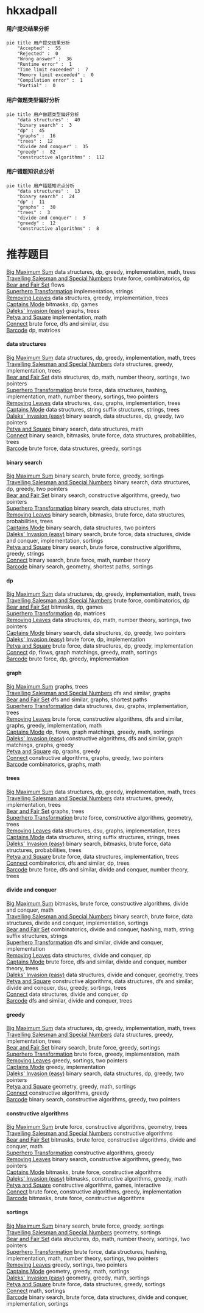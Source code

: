 # hkxadpall
<!-- tabs:start -->
#### **用户提交结果分析**

```mermaid
pie title 用户提交结果分析
    "Accepted" :  55
    "Rejected" :  0
    "Wrong answer" :  36
    "Runtime error" :  1
    "Time limit exceeded" :  7
    "Memory limit exceeded" :  0
    "Compilation error" :  1
    "Partial" :  0
```
#### **用户做题类型偏好分析**

```mermaid
pie title 用户做题类型偏好分析
    "data structures" :  40
    "binary search" :  3
    "dp" :  45
    "graphs" :  16
    "trees" :  12
    "divide and conquer" :  15
    "greedy" :  82
    "constructive algorithms" :  112
```
#### **用户错题知识点分析**

```mermaid
pie title 用户错题知识点分析
    "data structures" :  13
    "binary search" :  24
    "dp" :  11
    "graphs" :  30
    "trees" :  3
    "divide and conquer" :  3
    "greedy" :  12
    "constructive algorithms" :  8
```
<!-- tabs:end -->
# 推荐题目
[Big Maximum Sum](http://codeforces.com/problemset/problem/75/D)		data structures,
                        dp,
                        greedy,
                        implementation,
                        math,
                        trees		  
[Travelling Salesman and Special Numbers](http://codeforces.com/problemset/problem/914/C)		brute force,
                        combinatorics,
                        dp		  
[Bear and Fair Set](http://codeforces.com/problemset/problem/628/F)		flows		  
[Superhero Transformation](http://codeforces.com/problemset/problem/1111/A)		implementation,
                        strings		  
[Removing Leaves](http://codeforces.com/problemset/problem/1385/F)		data structures,
                        greedy,
                        implementation,
                        trees		  
[Captains Mode](http://codeforces.com/problemset/problem/377/C)		bitmasks,
                        dp,
                        games		  
[Daleks' Invasion (easy)](http://codeforces.com/problemset/problem/1184/E1)		graphs,
                        trees		  
[Petya and Square](http://codeforces.com/problemset/problem/112/B)		implementation,
                        math		  
[Connect](http://codeforces.com/problemset/problem/1130/C)		brute force,
                        dfs and similar,
                        dsu		  
[Barcode](http://codeforces.com/problemset/problem/225/C)		dp,
                        matrices		  
<!-- tabs:start -->
#### **data structures**
[Big Maximum Sum](http://codeforces.com/problemset/problem/75/D)		data structures,
                        dp,
                        greedy,
                        implementation,
                        math,
                        trees		  
[Travelling Salesman and Special Numbers](http://codeforces.com/problemset/problem/1385/F)		data structures,
                        greedy,
                        implementation,
                        trees		  
[Bear and Fair Set](http://codeforces.com/problemset/problem/665/F)		data structures,
                        dp,
                        math,
                        number theory,
                        sortings,
                        two pointers		  
[Superhero Transformation](http://codeforces.com/problemset/problem/1493/D)		brute force,
                        data structures,
                        hashing,
                        implementation,
                        math,
                        number theory,
                        sortings,
                        two pointers		  
[Removing Leaves](http://codeforces.com/problemset/problem/1416/D)		data structures,
                        dsu,
                        graphs,
                        implementation,
                        trees		  
[Captains Mode](http://codeforces.com/problemset/problem/547/E)		data structures,
                        string suffix structures,
                        strings,
                        trees		  
[Daleks' Invasion (easy)](http://codeforces.com/problemset/problem/1492/C)		binary search,
                        data structures,
                        dp,
                        greedy,
                        two pointers		  
[Petya and Square](http://codeforces.com/problemset/problem/1490/G)		binary search,
                        data structures,
                        math		  
[Connect](http://codeforces.com/problemset/problem/1479/D)		binary search,
                        bitmasks,
                        brute force,
                        data structures,
                        probabilities,
                        trees		  
[Barcode](http://codeforces.com/problemset/problem/1497/A)		brute force,
                        data structures,
                        greedy,
                        sortings		  
#### **binary search**
[Big Maximum Sum](http://codeforces.com/problemset/problem/949/D)		binary search,
                        brute force,
                        greedy,
                        sortings		  
[Travelling Salesman and Special Numbers](http://codeforces.com/problemset/problem/1492/C)		binary search,
                        data structures,
                        dp,
                        greedy,
                        two pointers		  
[Bear and Fair Set](http://codeforces.com/problemset/problem/1463/D)		binary search,
                        constructive algorithms,
                        greedy,
                        two pointers		  
[Superhero Transformation](http://codeforces.com/problemset/problem/1490/G)		binary search,
                        data structures,
                        math		  
[Removing Leaves](http://codeforces.com/problemset/problem/1479/D)		binary search,
                        bitmasks,
                        brute force,
                        data structures,
                        probabilities,
                        trees		  
[Captains Mode](http://codeforces.com/problemset/problem/1436/E)		binary search,
                        data structures,
                        two pointers		  
[Daleks' Invasion (easy)](http://codeforces.com/problemset/problem/1461/D)		binary search,
                        brute force,
                        data structures,
                        divide and conquer,
                        implementation,
                        sortings		  
[Petya and Square](http://codeforces.com/problemset/problem/1493/C)		binary search,
                        brute force,
                        constructive algorithms,
                        greedy,
                        strings		  
[Connect](http://codeforces.com/problemset/problem/1487/D)		binary search,
                        brute force,
                        math,
                        number theory		  
[Barcode](http://codeforces.com/problemset/problem/1486/B)		binary search,
                        geometry,
                        shortest paths,
                        sortings		  
#### **dp**
[Big Maximum Sum](http://codeforces.com/problemset/problem/75/D)		data structures,
                        dp,
                        greedy,
                        implementation,
                        math,
                        trees		  
[Travelling Salesman and Special Numbers](http://codeforces.com/problemset/problem/914/C)		brute force,
                        combinatorics,
                        dp		  
[Bear and Fair Set](http://codeforces.com/problemset/problem/377/C)		bitmasks,
                        dp,
                        games		  
[Superhero Transformation](http://codeforces.com/problemset/problem/225/C)		dp,
                        matrices		  
[Removing Leaves](http://codeforces.com/problemset/problem/665/F)		data structures,
                        dp,
                        math,
                        number theory,
                        sortings,
                        two pointers		  
[Captains Mode](http://codeforces.com/problemset/problem/1492/C)		binary search,
                        data structures,
                        dp,
                        greedy,
                        two pointers		  
[Daleks' Invasion (easy)](https://codeforces.com/contest/1457/problem/C)		brute force,
                        dp,
                        implementation		  
[Petya and Square](http://codeforces.com/problemset/problem/1491/C)		brute force,
                        data structures,
                        dp,
                        greedy,
                        implementation		  
[Connect](http://codeforces.com/problemset/problem/1437/C)		dp,
                        flows,
                        graph matchings,
                        greedy,
                        math,
                        sortings		  
[Barcode](http://codeforces.com/problemset/problem/1499/B)		brute force,
                        dp,
                        greedy,
                        implementation		  
#### **graph**
[Big Maximum Sum](http://codeforces.com/problemset/problem/1184/E1)		graphs,
                        trees		  
[Travelling Salesman and Special Numbers](http://codeforces.com/problemset/problem/915/D)		dfs and similar,
                        graphs		  
[Bear and Fair Set](http://codeforces.com/problemset/problem/1067/B)		dfs and similar,
                        graphs,
                        shortest paths		  
[Superhero Transformation](http://codeforces.com/problemset/problem/1416/D)		data structures,
                        dsu,
                        graphs,
                        implementation,
                        trees		  
[Removing Leaves](http://codeforces.com/problemset/problem/1487/C)		brute force,
                        constructive algorithms,
                        dfs and similar,
                        graphs,
                        greedy,
                        implementation,
                        math		  
[Captains Mode](http://codeforces.com/problemset/problem/1437/C)		dp,
                        flows,
                        graph matchings,
                        greedy,
                        math,
                        sortings		  
[Daleks' Invasion (easy)](http://codeforces.com/problemset/problem/1470/D)		constructive algorithms,
                        dfs and similar,
                        graph matchings,
                        graphs,
                        greedy		  
[Petya and Square](http://codeforces.com/problemset/problem/1476/C)		dp,
                        graphs,
                        greedy		  
[Connect](http://codeforces.com/problemset/problem/1304/D)		constructive algorithms,
                        graphs,
                        greedy,
                        two pointers		  
[Barcode](http://codeforces.com/problemset/problem/1475/C)		combinatorics,
                        graphs,
                        math		  
#### **trees**
[Big Maximum Sum](http://codeforces.com/problemset/problem/75/D)		data structures,
                        dp,
                        greedy,
                        implementation,
                        math,
                        trees		  
[Travelling Salesman and Special Numbers](http://codeforces.com/problemset/problem/1385/F)		data structures,
                        greedy,
                        implementation,
                        trees		  
[Bear and Fair Set](http://codeforces.com/problemset/problem/1184/E1)		graphs,
                        trees		  
[Superhero Transformation](http://codeforces.com/problemset/problem/452/B)		brute force,
                        constructive algorithms,
                        geometry,
                        trees		  
[Removing Leaves](http://codeforces.com/problemset/problem/1416/D)		data structures,
                        dsu,
                        graphs,
                        implementation,
                        trees		  
[Captains Mode](http://codeforces.com/problemset/problem/547/E)		data structures,
                        string suffix structures,
                        strings,
                        trees		  
[Daleks' Invasion (easy)](http://codeforces.com/problemset/problem/1479/D)		binary search,
                        bitmasks,
                        brute force,
                        data structures,
                        probabilities,
                        trees		  
[Petya and Square](http://codeforces.com/problemset/problem/1511/C)		brute force,
                        data structures,
                        implementation,
                        trees		  
[Connect](http://codeforces.com/problemset/problem/1499/F)		combinatorics,
                        dfs and similar,
                        dp,
                        trees		  
[Barcode](http://codeforces.com/problemset/problem/1491/E)		brute force,
                        dfs and similar,
                        divide and conquer,
                        number theory,
                        trees		  
#### **divide and conquer**
[Big Maximum Sum](http://codeforces.com/problemset/problem/1338/C)		bitmasks,
                        brute force,
                        constructive algorithms,
                        divide and conquer,
                        math		  
[Travelling Salesman and Special Numbers](http://codeforces.com/problemset/problem/1461/D)		binary search,
                        brute force,
                        data structures,
                        divide and conquer,
                        implementation,
                        sortings		  
[Bear and Fair Set](http://codeforces.com/problemset/problem/1466/G)		combinatorics,
                        divide and conquer,
                        hashing,
                        math,
                        string suffix structures,
                        strings		  
[Superhero Transformation](http://codeforces.com/problemset/problem/1490/D)		dfs and similar,
                        divide and conquer,
                        implementation		  
[Removing Leaves](https://codeforces.com/contest/1483/problem/C)		data structures,
                        divide and conquer,
                        dp		  
[Captains Mode](http://codeforces.com/problemset/problem/1491/E)		brute force,
                        dfs and similar,
                        divide and conquer,
                        number theory,
                        trees		  
[Daleks' Invasion (easy)](http://codeforces.com/problemset/problem/1303/G)		data structures,
                        divide and conquer,
                        geometry,
                        trees		  
[Petya and Square](http://codeforces.com/problemset/problem/1494/D)		constructive algorithms,
                        data structures,
                        dfs and similar,
                        divide and conquer,
                        dsu,
                        greedy,
                        sortings,
                        trees		  
[Connect](http://codeforces.com/problemset/problem/1482/E)		data structures,
                        divide and conquer,
                        dp		  
[Barcode](http://codeforces.com/problemset/problem/566/C)		dfs and similar,
                        divide and conquer,
                        trees		  
#### **greedy**
[Big Maximum Sum](http://codeforces.com/problemset/problem/75/D)		data structures,
                        dp,
                        greedy,
                        implementation,
                        math,
                        trees		  
[Travelling Salesman and Special Numbers](http://codeforces.com/problemset/problem/1385/F)		data structures,
                        greedy,
                        implementation,
                        trees		  
[Bear and Fair Set](http://codeforces.com/problemset/problem/949/D)		binary search,
                        brute force,
                        greedy,
                        sortings		  
[Superhero Transformation](http://codeforces.com/problemset/problem/1389/D)		brute force,
                        greedy,
                        implementation,
                        math		  
[Removing Leaves](http://codeforces.com/problemset/problem/1282/C)		greedy,
                        sortings,
                        two pointers		  
[Captains Mode](http://codeforces.com/problemset/problem/1131/B)		greedy,
                        implementation		  
[Daleks' Invasion (easy)](http://codeforces.com/problemset/problem/1492/C)		binary search,
                        data structures,
                        dp,
                        greedy,
                        two pointers		  
[Petya and Square](https://codeforces.com/contest/1496/problem/C)		geometry,
                        greedy,
                        math,
                        sortings		  
[Connect](http://codeforces.com/problemset/problem/1493/A)		constructive algorithms,
                        greedy		  
[Barcode](http://codeforces.com/problemset/problem/1463/D)		binary search,
                        constructive algorithms,
                        greedy,
                        two pointers		  
#### **constructive algorithms**
[Big Maximum Sum](http://codeforces.com/problemset/problem/452/B)		brute force,
                        constructive algorithms,
                        geometry,
                        trees		  
[Travelling Salesman and Special Numbers](http://codeforces.com/problemset/problem/1276/E)		constructive algorithms		  
[Bear and Fair Set](http://codeforces.com/problemset/problem/1338/C)		bitmasks,
                        brute force,
                        constructive algorithms,
                        divide and conquer,
                        math		  
[Superhero Transformation](http://codeforces.com/problemset/problem/1493/A)		constructive algorithms,
                        greedy		  
[Removing Leaves](http://codeforces.com/problemset/problem/1463/D)		binary search,
                        constructive algorithms,
                        greedy,
                        two pointers		  
[Captains Mode](https://codeforces.com/contest/1456/problem/B)		bitmasks,
                        brute force,
                        constructive algorithms		  
[Daleks' Invasion (easy)](http://codeforces.com/problemset/problem/1492/D)		bitmasks,
                        constructive algorithms,
                        greedy,
                        math		  
[Petya and Square](https://codeforces.com/contest/1504/problem/D)		constructive algorithms,
                        games,
                        interactive		  
[Connect](https://codeforces.com/contest/1483/problem/A)		brute force,
                        constructive algorithms,
                        greedy,
                        implementation		  
[Barcode](https://codeforces.com/contest/1457/problem/D)		bitmasks,
                        brute force,
                        constructive algorithms		  
#### **sortings**
[Big Maximum Sum](http://codeforces.com/problemset/problem/949/D)		binary search,
                        brute force,
                        greedy,
                        sortings		  
[Travelling Salesman and Special Numbers](http://codeforces.com/problemset/problem/157/B)		geometry,
                        sortings		  
[Bear and Fair Set](http://codeforces.com/problemset/problem/665/F)		data structures,
                        dp,
                        math,
                        number theory,
                        sortings,
                        two pointers		  
[Superhero Transformation](http://codeforces.com/problemset/problem/1493/D)		brute force,
                        data structures,
                        hashing,
                        implementation,
                        math,
                        number theory,
                        sortings,
                        two pointers		  
[Removing Leaves](http://codeforces.com/problemset/problem/1282/C)		greedy,
                        sortings,
                        two pointers		  
[Captains Mode](https://codeforces.com/contest/1496/problem/C)		geometry,
                        greedy,
                        math,
                        sortings		  
[Daleks' Invasion (easy)](http://codeforces.com/problemset/problem/1495/A)		geometry,
                        greedy,
                        math,
                        sortings		  
[Petya and Square](http://codeforces.com/problemset/problem/1497/A)		brute force,
                        data structures,
                        greedy,
                        sortings		  
[Connect](http://codeforces.com/problemset/problem/1427/A)		math,
                        sortings		  
[Barcode](http://codeforces.com/problemset/problem/1461/D)		binary search,
                        brute force,
                        data structures,
                        divide and conquer,
                        implementation,
                        sortings		  
<!-- tabs:end -->
